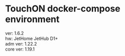 # TouchON docker-compose environment
ver: 1.6.2\
hw: JetHome JetHub D1+\
adm  ver: 1.22.2\
core ver: 1.19.1
